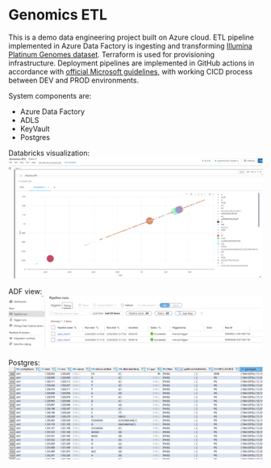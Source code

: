 # Genomics ETL

This is a demo data engineering project built on Azure cloud. ETL pipeline implemented in Azure Data Factory is
ingesting and transforming  [Illumina Platinum Genomes dataset](https://learn.microsoft.com/en-us/azure/open-datasets/dataset-illumina-platinum-genomes?tabs=azure-storage).
Terraform is used for provisioning infrastructure.
Deployment pipelines are implemented in GitHub actions in accordance with
[official Microsoft guidelines](https://learn.microsoft.com/en-us/azure/data-factory/continuous-integration-delivery), 
with working CICD process between DEV and PROD environments.

System components are:

- Azure Data Factory
- ADLS
- KeyVault
- Postgres



Databricks visualization:
![Bubble chart](docs/bubble-chart-hg19.PNG)

ADF view:
![Azure Data Factory](docs/pipeline-executions.PNG)

Postgres:
![Data in postgres](docs/data-in-postgres.PNG)

